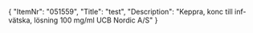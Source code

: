 {
  "ItemNr": "051559",
  "Title": "test",
  "Description": "Keppra, konc till inf-vätska, lösning 100 mg/ml UCB Nordic A/S"
}